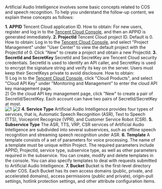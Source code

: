 Artificial Audio Intelligence involves some basic concepts related to COS and speech recognition. To help you understand the follow-up content, we explain these concepts as follows:

**1. APPID**
Tencent Cloud application ID.
How to obtain: For new users, register and log in to the [Tencent Cloud Console](https://console.cloud.tencent.com/), and then an APPID is generated immediately.
**2. ProjectId**
Tencent Cloud project ID. Default is 0.
How to obtain: Log in to the [Tencent Cloud Console](https://console.cloud.tencent.com/), and select "Project Management" under "User Center" to view the default project with the ProjectId of 0. Click "New" to create a project and obtain a new ProjectId.
**3. SecretId and SecretKey**
SecretId and SecretKey are Tencent Cloud security credentials. SecretId is used to identify an API caller, and SecretKey is used to encrypt the signature string and verify its key on the server. Users must keep their SecretKeys private to avoid disclosure.
How to obtain: <br>1) Log in to the [Tencent Cloud Console](https://console.cloud.tencent.com/), click "Cloud Products", and select "Cloud API Key" under "Monitoring and Management" to enter the cloud API key management page. <br>2) On the cloud API key management page, click "New" to create a pair of SecretId/SecretKey. Each account can have two pairs of SecretId/SecretKey at most. <br>
![1](https://mccdn.qcloud.com/img568f5fb824757.png)
![2](//mc.qcloudimg.com/static/img/0727c55969eabe8d2b0aba7b0e0e796c/image.png)
**4. Service Type**
Artificial Audio Intelligence provides four types of services, that is, Automatic Speech Recognition (ASR), Text to Speech (TTS), Voiceprint Recognize (VPR), and Customer Service Robot (CSR).
**5. Subservice Type**
The ASR, TTS, VRP, CSR services of Artificial Audio Intelligence are subdivided into several subservices, such as offline speech recognition and streaming speech recognition under ASR.
**6. Template**
A template consists of a set of parameters for voice processing. The name of a template must be unique within Project. The required parameters include APPID, ProjectId, service type, subservice type, as well as other parameters required in the subservice. You can create, modify and delete templates in the console. You can also specify templates to deal with requests submitted to Artificial Audio Intelligence.
**7. Bucket**
Bucket is the first-level directory under COS. Each Bucket has its own access domains (public, private, and accelerated domains), access permissions (public and private), origin-pull settings, hotlink protection settings, and other attribute configuration items.

